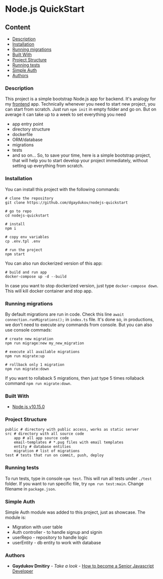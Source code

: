 # Node.js QuickStart

## Content
* [Description](#description)
* [Installation](#installation)
* [Running migrations](#running-migrations)
* [Built With](#built-with)
* [Project Structure](#project-structure)
* [Running tests](#running-tests)
* [Simple Auth](#simple-auth)
* [Authors](#authors)

### Description

This project is a simple bootstrap Node.js app for backend. It's analogy for my [frontend](https://github.com/dgaydukov/react-quickstart) app.
Technically whenever you need to start new project, you can start from scratch. Just run `npm init` in empty folder and go on. But on average it can take up to a week to set everything you need
* app entry point
* directory structure
* dockerfile
* ORM/database
* migrations
* tests
* and so on...
So, to save your time, here is a simple bootstrap project, that will help you to start develop your project immediately, without setting up everything from scratch.


### Installation

You can install this project with the following commands:
```shell
# clone the repository
git clone https://github.com/dgaydukov/nodejs-quickstart

# go to repo
cd nodejs-quickstart

# install
npm i

# copy env variables
cp .env.tpl .env

# run the project
npm start
```

You can also run dockerized version of this app:
```shell
# build and run app
docker-compose up -d --build
```

In case you want to stop dockerized version, just type `docker-compose down`. This will kill docker container and stop app.

### Running migrations

By default migrations are run in code. Check this line `await connection.runMigrations();` in `index.ts` file. It's done so, in productions, we don't need to execute any commands from console.
But you can also use console commads:

```shell
# create new migration
npm run migrage:new my_new_migration

# execute all available migrations
npm run migrate:up

# rollback only 1 migration
npm run migrate:down
```

If you want to rollaback 5 migrations, then just type 5 times rollaback command `npm run migrate:down`.



### Built With

* [Node.js v10.15.0](https://nodejs.org/fr/blog/release/v10.15.0/)




### Project Structure
```
public # directory with public access, works as static server
src # directory with all source code
    app # all app source code
    email-templates # *.pug files with email templates
    entity # database entities
    migration # list of migrations
test # tests that run on commit, push, deploy
```


### Running tests

To run tests, type in console `npm test`. This will run all tests under `./test` folder. If you want to run specific file, try `npm run test:main`. Change filename in `package.json`.

### Simple Auth

Simple Auth module was added to this project, just as showcase.
The module is:
* Migration with user table
* Auth controller - to handle signup and signin
* userRepo - repository to handle logic
* userEntity - db entity to work with database

### Authors

* **Gaydukov Dmitiry** - *Take a look* - [How to become a Senior Javascript Developer](https://github.com/dgaydukov/how-to-become-a-senior-js-developer)